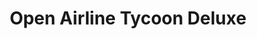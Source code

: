 ---
title: "Open Airline Tycoon Deluxe"
excerpt: "The open source remake of the classic game ATD utilizing the original graphic assets"
header:
  image: assets/images/portfolio/openATDBig
  teaser: assets/images/unsplash-gallery-image-1-th.jpg
sidebar:
  - title: "Role"
    image: assets/images/portfolio/openATDLogo.png
    image_alt: "logo"
    text: "Project Lead, Lead Developer"
  - title: "Responsibilities"
    text: "Manage development plan and oversee the Github page"
gallery:
  - url: /assets/images/portfolio/openATDGifAirport.gif
    image_path: assets/images/portfolio/openATDGifAirport.gif
    alt: "placeholder image 1"
  - url: /assets/images/portfolio/
    image_path: assets/images/portfolio/
    alt: "placeholder image 2"
  - url: /assets/images/portfolio/
    image_path: assets/images/portfolio/
    alt: "placeholder image 3"
---